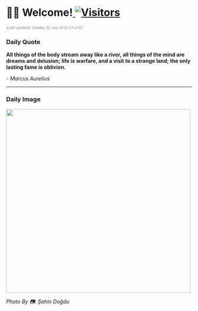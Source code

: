 <h1>👋🏽 Welcome!<a href="https://github.com/OmitNomis/"> <img src="https://visitor-badge.laobi.icu/badge?page_id=OmitNomis" alt="Visitors"></a></h1>

<i><p style="font-size: 0.6rem; color:gray">(Last Updated: Sunday 20 July at 02:23 UTC)</p></i>

<h3> Daily Quote </h3>
<b><p>All things of the body stream away like a river, all things of the mind are dreams and delusion; life is warfare, and a visit to a strange land; the only lasting fame is oblivion.</p></b>
<i><caption style="font-size: 0.8rem; color:gray;">- Marcus Aurelius</caption></i>


<hr>

<h3>Daily Image</h3>
<a href="https://images.pexels.com/photos/33053082/pexels-photo-33053082.jpeg" target="_blank"><img style="height:500px;" src="https://images.pexels.com/photos/33053082/pexels-photo-33053082.jpeg"/></a>

<i><caption style="font-size: 0.8rem; color:gray;"> Photo By 📷: Şahin Doğdu</caption></i>
